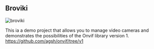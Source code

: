 ## Broviki

![broviki](https://github.com/user-attachments/assets/886d4747-a36b-4df5-bdd6-4e2b52491367)

This ia a demo project that allows you to manage video cameras 
and demonstrates the possibilities of the Onvif library version 1.
https://github.com/agsh/onvif/tree/v1
